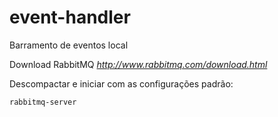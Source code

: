 # event-handler
Barramento de eventos local

Download RabbitMQ
*http://www.rabbitmq.com/download.html*

Descompactar e iniciar com as configurações padrão:
```
rabbitmq-server
```
